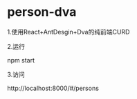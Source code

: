 # person-dva
1.使用React+AntDesgin+Dva的纯前端CURD

2.运行

npm start

3.访问

http://localhost:8000/#/persons
